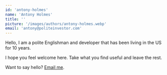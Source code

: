 ```yaml
---
id: 'antony-holmes'
name: 'Antony Holmes'
title: ''
picture: '/images/authors/antony-holmes.webp'
email: 'antony@politeinvestor.com'
---
```


Hello, I am a polite Englishman and developer that has been
living in the US for 10 years.


I hope you feel welcome here. Take what you find useful and leave the
rest.

Want to say hello?  [Email me](mailto:hello@antonyholmes.dev).

